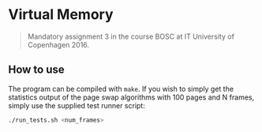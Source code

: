 # Virtual Memory
> Mandatory assignment 3 in the course BOSC at IT University of Copenhagen 2016.

## How to use
The program can be compiled with `make`.
If you wish to simply get the statistics output of the page swap
algorithms with 100 pages and N frames,
simply use the supplied test runner script:

```bash
./run_tests.sh <num_frames>
```
